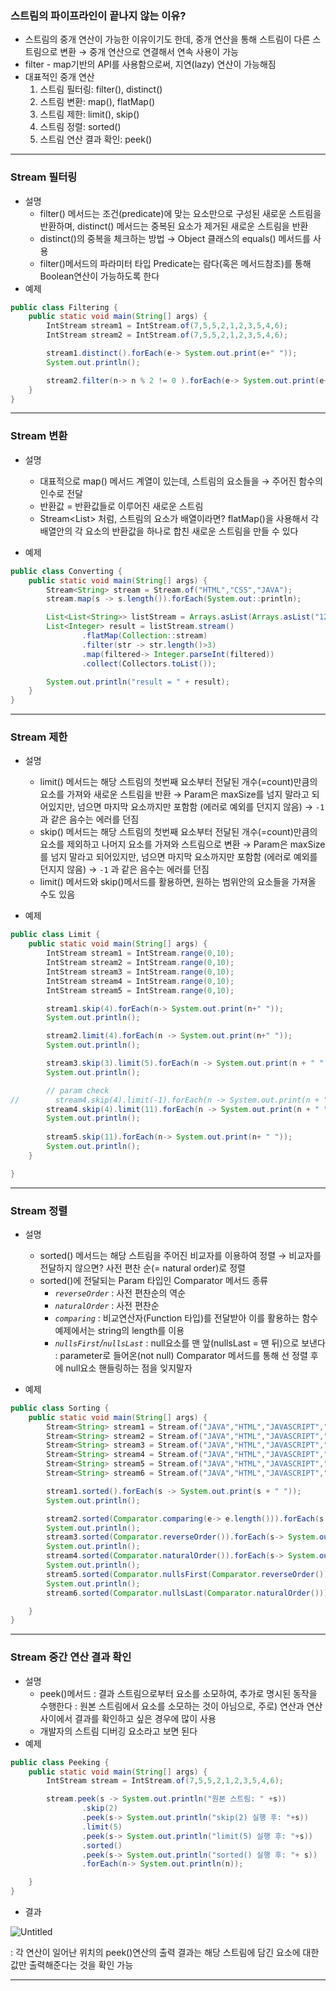 ### 스트림의 파이프라인이 끝나지 않는 이유?

- 스트림의 중개 연산이 가능한 이유이기도 한데, 중개 연산을 통해 스트림이 다른 스트림으로 변환
  → 중개 연산으로 연결해서 연속 사용이 가능
- filter - map기반의 API를 사용함으로써, 지연(lazy) 연산이 가능해짐
- 대표적인 중개 연산
    1. 스트림 필터링: filter(), distinct()
    2. 스트림 변환: map(), flatMap()
    3. 스트림 제한: limit(), skip()
    4. 스트림 정렬: sorted()
    5. 스트림 연산 결과 확인: peek()


---

### Stream 필터링

- 설명
    - filter() 메서드는 조건(predicate)에 맞는 요소만으로 구성된 새로운 스트림을 반환하며, distinct() 메서드는 중복된 요소가 제거된 새로운 스트림을 반환
    - distinct()의 중복을 체크하는 방법 → Object 클래스의 equals() 메서드를 사용
    - filter()메서드의 파라미터 타입 Predicate는 람다(혹은 메서드참조)를 통해 Boolean연산이 가능하도록 한다
- 예제

```java
public class Filtering {
    public static void main(String[] args) {
        IntStream stream1 = IntStream.of(7,5,5,2,1,2,3,5,4,6);
        IntStream stream2 = IntStream.of(7,5,5,2,1,2,3,5,4,6);

        stream1.distinct().forEach(e-> System.out.print(e+" "));
        System.out.println();

        stream2.filter(n-> n % 2 != 0 ).forEach(e-> System.out.print(e+ " "));
    }
}
```

---

### Stream 변환

- 설명
    - 대표적으로 map() 메서드 계열이 있는데, 스트림의 요소들을 → 주어진 함수의 인수로 전달
    - 반환값 = 반환값들로 이루어진 새로운 스트림
    - Stream<List<String>> 처럼, 스트림의 요소가 배열이라면?
      flatMap()을 사용해서 각 배열안의 각 요소의 반환값을 하나로 합친 새로운 스트림을 만들 수 있다

- 예제

```java
public class Converting {
    public static void main(String[] args) {
        Stream<String> stream = Stream.of("HTML","CSS","JAVA");
        stream.map(s -> s.length()).forEach(System.out::println);

        List<List<String>> listStream = Arrays.asList(Arrays.asList("12","123","1234"), Arrays.asList("12","123","1234"), Arrays.asList("12","123","1234"));
        List<Integer> result = listStream.stream()
                .flatMap(Collection::stream)
                .filter(str -> str.length()>3)
                .map(filtered-> Integer.parseInt(filtered))
                .collect(Collectors.toList());

        System.out.println("result = " + result);
    }
}
```

---

### Stream 제한

- 설명
    - limit() 메서드는 해당 스트림의 첫번째 요소부터 전달된 개수(=count)만큼의 요소를 가져와 새로운 스트림을 반환
      → Param은 maxSize를 넘지 말라고 되어있지만, 넘으면 마지막 요소까지만 포함함 (에러로 예외를 던지지 않음)
      → `-1` 과 같은 음수는 에러를 던짐
    - skip() 메서드는 해당 스트림의 첫번째 요소부터 전달된 개수(=count)만큼의 요소를 제외하고 나머지 요소를 가져와 스트림으로 변환
      → Param은 maxSize를 넘지 말라고 되어있지만, 넘으면 마지막 요소까지만 포함함 (에러로 예외를 던지지 않음)
      → `-1` 과 같은 음수는 에러를 던짐
    - limit() 메서드와 skip()메서드를 활용하면, 원하는 범위안의 요소들을 가져올 수도 있음

- 예제

```java
public class Limit {
    public static void main(String[] args) {
        IntStream stream1 = IntStream.range(0,10);
        IntStream stream2 = IntStream.range(0,10);
        IntStream stream3 = IntStream.range(0,10);
        IntStream stream4 = IntStream.range(0,10);
        IntStream stream5 = IntStream.range(0,10);

        stream1.skip(4).forEach(n-> System.out.print(n+" "));
        System.out.println();

        stream2.limit(4).forEach(n -> System.out.print(n+" "));
        System.out.println();

        stream3.skip(3).limit(5).forEach(n -> System.out.print(n + " "));
        System.out.println();

        // param check
//        stream4.skip(4).limit(-1).forEach(n -> System.out.print(n + " ")); 마이너스는 예외를 던짐: IllegalArgumentException
        stream4.skip(4).limit(11).forEach(n -> System.out.print(n + " "));
        System.out.println();
        
        stream5.skip(11).forEach(n-> System.out.print(n+ " "));
        System.out.println();
    }

}
```

---

### Stream 정렬

- 설명
    - sorted() 메서드는 해당 스트림을 주어진 비교자를 이용하여 정렬
      → 비교자를 전달하지 않으면? 사전 편찬 순(= natural order)로 정렬
    - sorted()에 전달되는 Param 타입인 Comparator 메서드 종류
        - *`reverseOrder`*
          : 사전 편찬순의 역순
        - *`naturalOrder`*
          : 사전 편찬순
        - *`comparing`*
          : 비교연산자(Function 타입)를 전달받아 이를 활용하는 함수 예제에서는 string의 length를 이용
        - *`nullsFirst`/`nullsLast`*
          : null요소를 맨 앞(nullsLast = 맨 뒤)으로 보낸다
          : parameter로 들어온(not null) Comparator 메서드를 통해 선 정렬 후에 null요소 핸들링하는 점을 잊지말자

- 예제

```java
public class Sorting {
    public static void main(String[] args) {
        Stream<String> stream1 = Stream.of("JAVA","HTML","JAVASCRIPT","CSSSSSS");
        Stream<String> stream2 = Stream.of("JAVA","HTML","JAVASCRIPT","CSS","PYTHON");
        Stream<String> stream3 = Stream.of("JAVA","HTML","JAVASCRIPT","CSS","PYTHON");
        Stream<String> stream4 = Stream.of("JAVA","HTML","JAVASCRIPT","CSS","PYTHON");
        Stream<String> stream5 = Stream.of("JAVA","HTML","JAVASCRIPT","CSS",null,"PYTHON");
        Stream<String> stream6 = Stream.of("JAVA","HTML","JAVASCRIPT","CSS",null,"PYTHON");

        stream1.sorted().forEach(s -> System.out.print(s + " "));
        System.out.println();

        stream2.sorted(Comparator.comparing(e-> e.length())).forEach(s -> System.out.print(s +" "));
        System.out.println();
        stream3.sorted(Comparator.reverseOrder()).forEach(s-> System.out.print(s+ " "));
        System.out.println();
        stream4.sorted(Comparator.naturalOrder()).forEach(s-> System.out.print(s+ " "));
        System.out.println();
        stream5.sorted(Comparator.nullsFirst(Comparator.reverseOrder())).forEach(s-> System.out.print(s+ " "));
        System.out.println();
        stream6.sorted(Comparator.nullsLast(Comparator.naturalOrder())).forEach(s-> System.out.print(s+ " "));

    }
}
```

---

### Stream 중간 연산 결과 확인

- 설명
    - peek()메서드
      : 결과 스트림으로부터 요소를 소모하여, 추가로 명시된 동작을 수행한다
      : 원본 스트림에서 요소를 소모하는 것이 아님으로, 주로) 연산과 연산사이에서 결과를 확인하고 싶은 경우에 많이 사용
    - 개발자의 스트림 디버깅 요소라고 보면 된다
- 예제

```java
public class Peeking {
    public static void main(String[] args) {
        IntStream stream = IntStream.of(7,5,5,2,1,2,3,5,4,6);

        stream.peek(s -> System.out.println("원본 스트림: " +s))
                .skip(2)
                .peek(s-> System.out.println("skip(2) 실행 후: "+s))
                .limit(5)
                .peek(s-> System.out.println("limit(5) 실행 후: "+s))
                .sorted()
                .peek(s-> System.out.println("sorted() 실행 후: "+ s))
                .forEach(n-> System.out.println(n));

    }
}
```

- 결과

![Untitled](https://s3-us-west-2.amazonaws.com/secure.notion-static.com/adbb6422-db73-4af4-b753-6f28906eb443/Untitled.png)

: 각 연산이 일어난 위치의 peek()연산의 출력 결과는 해당 스트림에 담긴 요소에 대한 값만 출력해준다는 것을 확인 가능

---